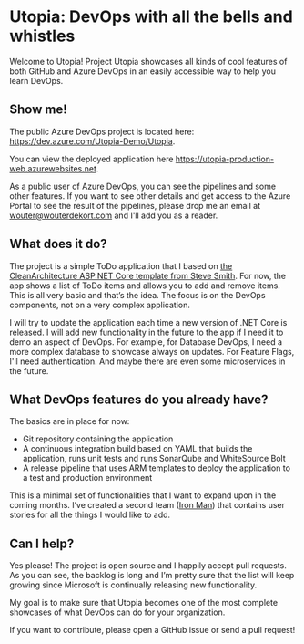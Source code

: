 # Utopia: DevOps with all the bells and whistles

Welcome to Utopia! Project Utopia showcases all kinds of cool features of both GitHub and Azure
DevOps in an easily accessible way to help you learn DevOps.

## Show me!

The public Azure DevOps project is located here: https://dev.azure.com/Utopia-Demo/Utopia.

You can view the deployed application here <a href="https://utopia-production-web.azurewebsites.net">https://utopia-production-web.azurewebsites.net</a>.

As a public user of Azure DevOps, you can see the pipelines and some other features. If you want to see other details and get access to the Azure Portal to see the result of the pipelines, please drop me an email at wouter@wouterdekort.com and I'll add you as a reader.

## What does it do?

The project is a simple ToDo application that I based on <a href="https://github.com/ardalis/CleanArchitecture">the
CleanArchitecture ASP.NET Core template from Steve Smith</a>. For now,
the app shows a list of ToDo items and allows you to add and remove items. This
is all very basic and that’s the idea. The focus is on the DevOps components,
not on a very complex application.

I will try to update the application each time a new version
of .NET Core is released. I will add new functionality in the future to the app
if I need it to demo an aspect of DevOps. For example, for Database DevOps, I
need a more complex database to showcase always on updates. For Feature Flags, I'll need authentication. And maybe there are even some microservices in the future.

## What DevOps features do you already have?

The basics are in place for now:

- Git repository containing the application
- A continuous integration build based on YAML that builds the application, runs unit tests and runs SonarQube and WhiteSource Bolt
- A release pipeline that uses ARM templates to deploy the application to a test and production environment

This is a minimal set of functionalities that I want to expand upon in the coming months. I’ve created a second team (<a href="https://dev.azure.com/Utopia-Demo/Utopia/_backlogs/backlog/Iron%20Man/Stories">Iron Man</a>) that contains user stories for all the things I would like to add.

## Can I help?

Yes please! The project is open source and I happily accept
pull requests. As you can see, the backlog is long and I’m pretty sure that the list will keep
growing since Microsoft is continually releasing new functionality.

My goal is to make sure that Utopia becomes one of the most
complete showcases of what DevOps can do for your organization.

If you want to contribute, please open a GitHub issue or send a pull request!
